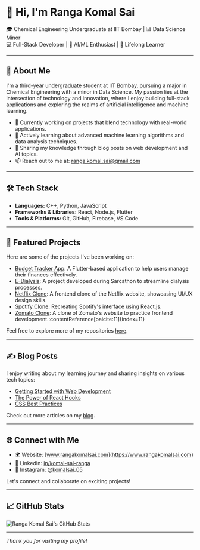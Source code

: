 # 👋 Hi, I'm Ranga Komal Sai

🎓 Chemical Engineering Undergraduate at IIT Bombay | 📊 Data Science Minor  
💻 Full-Stack Developer | 🤖 AI/ML Enthusiast | 🧠 Lifelong Learner

---

## 🚀 About Me

I'm a third-year undergraduate student at IIT Bombay, pursuing a major in Chemical Engineering with a minor in Data Science. My passion lies at the intersection of technology and innovation, where I enjoy building full-stack applications and exploring the realms of artificial intelligence and machine learning.

- 🔭 Currently working on projects that blend technology with real-world applications.
- 🌱 Actively learning about advanced machine learning algorithms and data analysis techniques.
- 📝 Sharing my knowledge through blog posts on web development and AI topics.
- 📫 Reach out to me at: [ranga.komal.sai@gmail.com](mailto:ranga.komal.sai@gmail.com)

---

## 🛠️ Tech Stack

- **Languages:** C++, Python, JavaScript
- **Frameworks & Libraries:** React, Node.js, Flutter
- **Tools & Platforms:** Git, GitHub, Firebase, VS Code

---

## 📌 Featured Projects

Here are some of the projects I've been working on:

- [Budget Tracker App](https://github.com/RangaKomalSai/Budget-Tracker-App): A Flutter-based application to help users manage their finances effectively.
- [E-Dialysis](https://github.com/RangaKomalSai/E-Dialysis): A project developed during Sarcathon to streamline dialysis processes.
- [Netflix Clone](https://github.com/RangaKomalSai/netflix-clone): A frontend clone of the Netflix website, showcasing UI/UX design skills.
- [Spotify Clone](https://github.com/RangaKomalSai/spotify-clone): Recreating Spotify's interface using React.js.
- [Zomato Clone](https://github.com/RangaKomalSai/zomato-clone): A clone of Zomato's website to practice frontend development.:contentReference[oaicite:11]{index=11}

Feel free to explore more of my repositories [here](https://github.com/RangaKomalSai?tab=repositories).

---

## ✍️ Blog Posts

I enjoy writing about my learning journey and sharing insights on various tech topics:

- [Getting Started with Web Development](https://rangakomalsai.com/blog-post-1)
- [The Power of React Hooks](https://rangakomalsai.com/blog-post-2)
- [CSS Best Practices](https://rangakomalsai.com/blog-post-3)

Check out more articles on my [blog](https://rangakomalsai.com/blog).

---

## 🌐 Connect with Me

- 🌍 Website: [www.rangakomalsai.com](https://www.rangakomalsai.com)
- 💼 LinkedIn: [in/komal-sai-ranga](https://www.linkedin.com/in/komal-sai-ranga)
- 📸 Instagram: [@komalsai_05](https://www.instagram.com/komalsai_05)

Let's connect and collaborate on exciting projects!

---

## 📈 GitHub Stats

![Ranga Komal Sai's GitHub Stats](https://github-readme-stats.vercel.app/api?username=RangaKomalSai&show_icons=true&theme=radical)

---

*Thank you for visiting my profile!*
